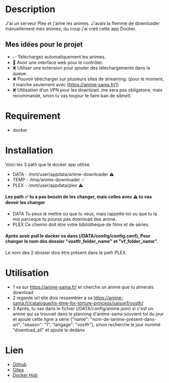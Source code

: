 # Description 
J'ai un serveur Plex et j'aime les animes. J'avais la flemme de downloader manuellement mes animes, du coup j'ai créé cette app Docker.

## Mes idées pour le projet

- ✅ Téléchargez automatiquement les animes.
- 🔨 Avoir une interface web pour le contrôler.
- ❌ Utiliser une extension pour ajouter des téléchargements dans la queue.
- ❌ Pouvoir télécharger sur plusieurs sites de streaming. (pour le moment, il marche seulement avec [https://anime-sama.fr/]) 
- ❌ Utilisation d'un VPN pour les download. (ne sera pas obligatoire, mais recommandé, sinon tu vas toujour te faire ban de sibnet)


# Requirement 

- docker


# Installation 

Voici les 3 path que le docker app utilise.

- DATA - /mnt/user/appdata/anime-downloader ⚠️
- TEMP - /tmp/anime-downloader ✅
- PLEX - /mnt/user/appdata/plex ⚠️

#### Les path ✅ tu a pas besoin de les changer, mais celles avec ⚠️ tu vas devoir les changer 

- DATA Tu peux le mettre ou que tu veux, mais rappelle-toi ou que tu la mis parceque tu pouras pas download des anime.
- PLEX Ce chemin doit être votre bibliothèque de films et de séries.

#### Après avoir pull le docker va dans (/DATA/config/config.conf), Pour changer le nom des dossier "vostfr_folder_name" et "vf_folder_name". 
Le nom des 2 dossier dois être présent dans le path PLEX.

# Utilisation 

- 1 va sur https://anime-sama.fr/ et cherche un anime que tu aimerais download 
- 2 regarde url elle dois ressembler a sa https://anime-sama.fr/catalogue/tis-time-for-torture-princess/saison1/vostfr/
- 3 Après, tu vas dans le fichier (/DATA/config/anime.json) si c'est un anime qui se trouvait dans le planning d'anime-sama souvient toi du jour et ajoute cette ligne a série {"name": "nom-de-lanime-présent-dans-url", "season": "1", "langage": "vostfr"}, sinon recherche le jour nommé "download_all" et ajoute le dedans


# Lien

- [Github](https://github.com/maddoxtes1/Plex-Anime-Downloader)
- [Gitea](https://git.maddoxserv.com/maddox/Plex-Anime-Downloader)
- [Docker Hub](https://hub.docker.com/r/maddoxtes/anime-sama_downloader)